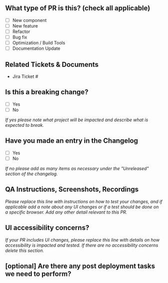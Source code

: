 <!--
     For Work In Progress Pull Requests, please use the Draft PR feature,
     see https://github.blog/2019-02-14-introducing-draft-pull-requests/ for further details.

     For a timely review/response, please avoid force-pushing additional
     commits if your PR already received reviews or comments.

     Before submitting a Pull Request, please ensure you've done the following:
     - 📖 Read the RDS Contributing Guide: (Coming soon)
     - 📖 Read the RDS Code of Conduct: (Coming soon)
     - 👷‍♀️ Create small PRs. In most cases this will be possible.
     - ✅ Provide tests for your changes.
     - 📝 Use descriptive commit messages.
     - 📗 Update any related documentation and include any relevant screenshots.

     NOTE: Pull Requests from forked repositories will need to be reviewed by
     a Forem Team member before any CI builds will run. Once your PR is approved
     with a `/ci` reply to the PR, it will be allowed to run subsequent builds without
     manual approval.
-->

## What type of PR is this? (check all applicable)

- [ ] New component
- [ ] New feature
- [ ] Refactor
- [ ] Bug fix
- [ ] Optimization / Build Tools
- [ ] Documentation Update

## Related Tickets & Documents

<!--
For pull requests that relate or close an issue, please include them
below.  We like to follow [Github's guidance on linking issues to pull requests](https://docs.github.com/en/issues/tracking-your-work-with-issues/linking-a-pull-request-to-an-issue).

For example having the text: "closes #1234" would connect the current pull
request to issue 1234.  And when we merge the pull request, Github will
automatically close the issue.
-->

- Jira Ticket #

## Is this a breaking change?

- [ ] Yes
- [ ] No

_If yes please note what project will be impacted and describe what is expected to break._

## Have you made an entry in the Changelog

- [ ] Yes
- [ ] No

_If no please add as many items as necessary under the "Unreleased" section of the changelog._

## QA Instructions, Screenshots, Recordings

_Please replace this line with instructions on how to test your changes, and if applicable add a note
about any UI changes or if a test should be done on a specific browser. Add any other detail relevant to this PR._

## UI accessibility concerns?

_If your PR includes UI changes, please replace this line with details on how
accessibility is impacted and tested. If there are no accessibility concerns delete this section._

## [optional] Are there any post deployment tasks we need to perform?
